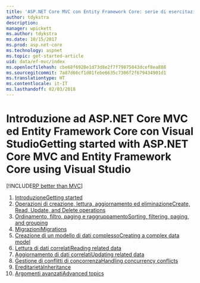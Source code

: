 ```yaml
---
title: 'ASP.NET Core MVC con Entity Framework Core: serie di esercitazioni'
author: tdykstra
description: 
manager: wpickett
ms.author: tdykstra
ms.date: 10/15/2017
ms.prod: asp.net-core
ms.technology: aspnet
ms.topic: get-started-article
uid: data/ef-mvc/index
ms.openlocfilehash: cbe68f6928e1d73d8e2f7f79075043dcef8ea888
ms.sourcegitcommit: 7a87d66cf1d01febe6635c7306f2f679434901d1
ms.translationtype: HT
ms.contentlocale: it-IT
ms.lasthandoff: 02/03/2018
---
```

# <a name="getting-started-with-aspnet-core-mvc-and-entity-framework-core-using-visual-studio"></a><span data-ttu-id="284c7-102">Introduzione ad ASP.NET Core MVC ed Entity Framework Core con Visual Studio</span><span class="sxs-lookup"><span data-stu-id="284c7-102">Getting started with ASP.NET Core MVC and Entity Framework Core using Visual Studio</span></span>

[!INCLUDE[RP better than MVC](../../includes/RP-EF/rp-over-mvc.md)]

1. [<span data-ttu-id="284c7-103">Introduzione</span><span class="sxs-lookup"><span data-stu-id="284c7-103">Getting started</span></span>](intro.md)
2. [<span data-ttu-id="284c7-104">Operazioni di creazione, lettura, aggiornamento ed eliminazione</span><span class="sxs-lookup"><span data-stu-id="284c7-104">Create, Read, Update, and Delete operations</span></span>](crud.md)
3. [<span data-ttu-id="284c7-105">Ordinamento, filtro, paging e raggruppamento</span><span class="sxs-lookup"><span data-stu-id="284c7-105">Sorting, filtering, paging, and grouping</span></span>](sort-filter-page.md)
4. [<span data-ttu-id="284c7-106">Migrazioni</span><span class="sxs-lookup"><span data-stu-id="284c7-106">Migrations</span></span>](migrations.md)
5. [<span data-ttu-id="284c7-107">Creazione di un modello di dati complesso</span><span class="sxs-lookup"><span data-stu-id="284c7-107">Creating a complex data model</span></span>](complex-data-model.md)
6. [<span data-ttu-id="284c7-108">Lettura di dati correlati</span><span class="sxs-lookup"><span data-stu-id="284c7-108">Reading related data</span></span>](read-related-data.md)
7. [<span data-ttu-id="284c7-109">Aggiornamento di dati correlati</span><span class="sxs-lookup"><span data-stu-id="284c7-109">Updating related data</span></span>](update-related-data.md)
8. [<span data-ttu-id="284c7-110">Gestione di conflitti di concorrenza</span><span class="sxs-lookup"><span data-stu-id="284c7-110">Handling concurrency conflicts</span></span>](concurrency.md)
9. [<span data-ttu-id="284c7-111">Ereditarietà</span><span class="sxs-lookup"><span data-stu-id="284c7-111">Inheritance</span></span>](inheritance.md)
10. [<span data-ttu-id="284c7-112">Argomenti avanzati</span><span class="sxs-lookup"><span data-stu-id="284c7-112">Advanced topics</span></span>](advanced.md)
